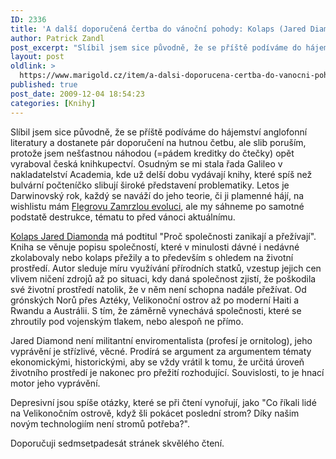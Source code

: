 ```yaml
---
ID: 2336
title: 'A další doporučená čertba do vánoční pohody: Kolaps (Jared Diamond)'
author: Patrick Zandl
post_excerpt: "Slíbil jsem sice původně, že se příště podíváme do hájemství anglofonní literatury a dostanete pár doporučení na hutnou četbu, ale slib poruším, protože jsem nešťastnou náhodou (=pádem kreditky do čtečky) opět vyraboval česká knihkupectví. "
layout: post
oldlink: >
  https://www.marigold.cz/item/a-dalsi-doporucena-certba-do-vanocni-pohody-kolaps-jared-diamond
published: true
post_date: 2009-12-04 18:54:23
categories: [Knihy]
---
```

Slíbil jsem sice původně, že se příště podíváme do hájemství anglofonní literatury a dostanete pár doporučení na hutnou četbu, ale slib poruším, protože jsem nešťastnou náhodou (=pádem kreditky do čtečky) opět vyraboval česká knihkupectví. Osudným se mi stala řada Galileo v nakladatelství Academia, kde už delší dobu vydávají knihy, které spíš než bulvární počteníčko slibují široké představení problematiky. Letos je Darwinovský rok, každý se naváží do jeho teorie, či ji plamenné hájí, na wishlistu mám <a href="http://www.academia.cz/zamrzla-evoluce-aneb-je-to-jinak-pane-darwin.html">Flegrovu Zamrzlou evoluci</a>, ale my sáhneme po samotné podstatě destrukce, tématu to před vánoci aktuálnímu. 

<a href="http://www.academia.cz/kolaps.html">Kolaps Jared Diamonda</a> má podtitul "Proč společnosti zanikají a přežívají". Kniha se věnuje popisu společností, které v minulosti dávné i nedávné zkolabovaly nebo kolaps přežily a to především s ohledem na životní prostředí. Autor sleduje míru využívání přírodních statků, vzestup jejich cen vlivem ničení zdrojů až po situaci, kdy daná společnost zjistí, že poškodila své životní prostředí natolik, že v něm není schopna nadále přežívat. Od grónských Norů přes Aztéky, Velikonoční ostrov až po moderní Haiti a Rwandu a Austrálii. S tím, že záměrně vynechává společnosti, které se zhroutily pod vojenským tlakem, nebo alespoň ne přímo.

Jared Diamond není militantní enviromentalista (profesí je ornitolog), jeho vyprávění je střízlivé, věcné. Prodírá se argument za argumentem tématy ekonomickými, historickými, aby se vždy vrátil k tomu, že určitá úroveň životního prostředí je nakonec pro přežití rozhodující. Souvislosti, to je hnací motor jeho vyprávění. 

Depresivní jsou spíše otázky, které se při čtení vynořují, jako "Co říkali lidé na Velikonočním ostrově, když šli pokácet poslední strom? Díky našim novým technologiím není stromů potřeba?".

Doporučuji sedmsetpadesát stránek skvělého čtení. 

